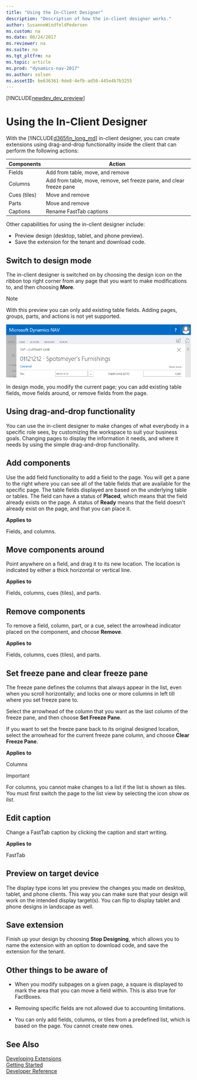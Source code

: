 ```yaml
---
title: "Using the In-Client Designer"
description: "Description of how the in-client designer works."
author: SusanneWindfeldPedersen
ms.custom: na
ms.date: 08/24/2017
ms.reviewer: na
ms.suite: na
ms.tgt_pltfrm: na
ms.topic: article
ms.prod: "dynamics-nav-2017"
ms.author: solsen
ms.assetID: be636361-9de8-4efb-ad50-445e4b7b3255
---
```


[!INCLUDE[newdev_dev_preview](includes/newdev_dev_preview.md)]

# Using the In-Client Designer

With the [!INCLUDE[d365fin_long_md](includes/d365fin_long_md.md)] in-client designer, you can create extensions using drag-and-drop functionality inside the client that can perform the following actions:  

|Components   |Action                                                             | 
|-------------|-------------------------------------------------------------------|
|Fields       |Add from table, move, and remove                                   |
|Columns      |Add from table, move, remove, set freeze pane, and clear freeze pane|
|Cues (tiles) |Move and remove                                                    |
|Parts        |Move and remove                                                    |
|Captions     |Rename FastTab captions                                            |

Other capabilities for using the in-client designer include: 

- Preview design (desktop, tablet, and phone preview).   
- Save the extension for the tenant and download code.         

## Switch to design mode  

The in-client designer is switched on by choosing the design icon on the ribbon top right corner from any page that you want to make modifications to, and then choosing **More**.  

> [!NOTE]  
> With this preview you can only add existing table fields. Adding pages, groups, parts, and actions is not yet supported.

![Design](media/start-design.gif)  
  
In design mode, you modify the current page; you can add existing table fields, move fields around, or remove fields from the page. 

## Using drag-and-drop functionality  

You can use the in-client designer to make changes of what everybody in a specific role sees, by customizing the workspace to suit your business goals. Changing pages to display the information it needs, and where it needs by using the simple drag-and-drop functionality.  

## Add components

Use the add field functionality to add a field to the page. You will get a pane to the right where you can see all of the table fields that are available for the specific page. The table fields displayed are based on the underlying table or tables. The field can have a status of **Placed**, which means that the field already exists on the page. A status of **Ready** means that the field doesn't already exist on the page, and that you can place it.  

**Applies to**  

Fields, and columns.

## Move components around

Point anywhere on a field, and drag it to its new location. The location is indicated by either a thick horizontal or vertical line.  

**Applies to**  

Fields, columns, cues (tiles), and parts.

## Remove components

To remove a field, column, part, or a cue, select the arrowhead indicator placed on the component, and choose **Remove**. 

**Applies to**  

Fields, columns, cues (tiles), and parts. 

## Set freeze pane and clear freeze pane

The freeze pane defines the columns that always appear in the list, even when you scroll horizontally; and locks one or more columns in left till where you set freeze pane to.

Select the arrowhead of the column that you want as the last column of the freeze pane, and then choose **Set Freeze Pane**.

If you want to set the freeze pane back to its original designed location, select the arrowhead for the current freeze pane column, and choose **Clear Freeze Pane**.

**Applies to**  

Columns

> [!IMPORTANT]  
> For columns, you cannot make changes to a list if the list is shown as tiles. You must first switch the page to the list view by selecting the icon *show as list*. 

## Edit caption

Change a FastTab caption by clicking the caption and start writing. 

**Applies to**  

FastTab

## Preview on target device

The display type icons let you preview the changes you made on desktop, tablet, and phone clients. This way you can make sure that your design will work on the intended display target(s). You can flip to display tablet and phone designs in landscape as well. 

## Save extension
Finish up your design by choosing **Stop Designing**, which allows you to name the extension with an option to download code, and save the extension for the tenant. 

## Other things to be aware of

- When you modify subpages on a given page, a square is displayed to mark the area that you can move a field within. This is also true for FactBoxes.  

- Removing specific fields are not allowed due to accounting limitations.

- You can only add fields, columns, or tiles from a predefined list, which is based on the page. You cannot create new ones.

## See Also
[Developing Extensions](devenv-dev-overview.md)  
[Getting Started](devenv-get-started.md)  
[Developer Reference](devenv-reference-overview.md)
